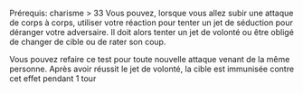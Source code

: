 Prérequis: charisme > 33
Vous pouvez, lorsque vous allez subir une attaque de corps à corps, utiliser votre réaction pour tenter un jet de séduction pour déranger votre adversaire. Il doit alors tenter un jet de volonté ou être obligé de changer de cible ou de rater son coup. 

Vous pouvez refaire ce test pour toute nouvelle attaque venant de la même personne. Après avoir réussit le jet de volonté, la cible est immunisée contre cet effet pendant 1 tour
